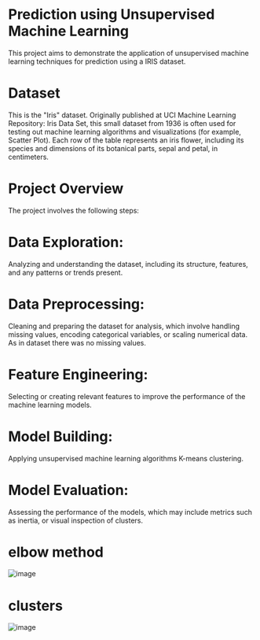 # Prediction using Unsupervised Machine Learning
This project aims to demonstrate the application of unsupervised machine learning techniques for prediction using a IRIS dataset.

# Dataset
This is the "Iris" dataset. Originally published at UCI Machine Learning Repository: Iris Data Set, this small dataset from 1936 is often used for testing out machine learning algorithms and visualizations (for example, Scatter Plot). Each row of the table represents an iris flower, including its species and dimensions of its botanical parts, sepal and petal, in centimeters.

# Project Overview
The project involves the following steps:

# Data Exploration: 
Analyzing and understanding the dataset, including its structure, features, and any patterns or trends present.

# Data Preprocessing:
Cleaning and preparing the dataset for analysis, which involve handling missing values, encoding categorical variables, or scaling numerical data.
As in dataset there was no missing values.

# Feature Engineering: 
Selecting or creating relevant features to improve the performance of the machine learning models.

# Model Building: 
Applying unsupervised machine learning algorithms K-means clustering.

# Model Evaluation: 
Assessing the performance of the models, which may include metrics such as inertia, or visual inspection of clusters.
# elbow method
![image](https://github.com/VK2001s/unsupervised_ml/assets/91689370/dda76335-549b-4cd7-98d3-74515ce54058)

# clusters
![image](https://github.com/VK2001s/unsupervised_ml/assets/91689370/55cf4e06-21ba-49ef-9280-314d799f4a0e)

